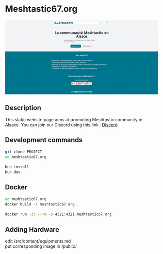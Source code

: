 # Meshtastic67.org

![screenshot](readme-image.png)

## Description
This static website page aims at promoting Meshtastic community in Alsace.
You can join our Discord using this link :
<a href="https://discord.gg/aRYWN5HwFU">Discord</a>

## Development commands
```sh
git clone PROJECT
cd meshtastic67.org

bun install
bun dev
```

## Docker
```sh
cd meshtastic67.org
docker build -t meshtastic67.org .

docker run -it --rm -p 4321:4321 meshtastic67.org
```

## Adding Hardware
edit /src/content/equipments.md
<br>
put corresponding image in /public/
